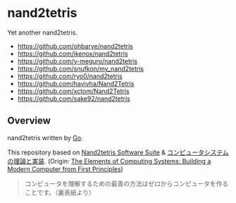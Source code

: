 # nand2tetris

Yet another nand2tetris.

- https://github.com/ohbarye/nand2tetris
- https://github.com/ikenox/nand2tetris
- https://github.com/y-meguro/nand2tetris
- https://github.com/snufkon/my_nand2tetris
- https://github.com/ryo0/nand2tetris
- https://github.com/havivha/Nand2Tetris
- https://github.com/xctom/Nand2Tetris
- https://github.com/sake92/nand2tetris

## Overview

nand2tetris written by [Go](https://github.com/golang/go).

This repository based on [Nand2tetris Software Suite](https://www.nand2tetris.org/software) & [コンピュータシステムの理論と実装](https://www.oreilly.co.jp/books/9784873117126/). (Origin: [The Elements of Computing Systems: Building a Modern Computer from First Principles](http://f.javier.io/rep/books/The%20Elements%20of%20Computing%20Systems.pdf))

> コンピュータを理解するための最善の方法はゼロからコンピュータを作ることです。（裏表紙より）
